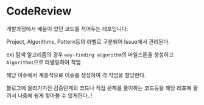 # CodeReview  

개발과정에서 배움이 있던 코드를 적어두는 레포입니다.

Project, Algorithms, Pattern등의 라벨로 구분되어 Issue에서 관리된다.

ex) 탐색 알고리즘의 경우 `way-finding algorithm`의 마일스톤을 생성하고 `Algorithms`으로 라벨링하여 작업

해당 이슈에서 계층적으로 이슈를 생성하여 각 작업을 할당한다.

블로그에 올라가기전 검증단계의 코드나 직접 문제를 풀이하는 코드등을 해당 레포에 올려서 나중에 쉽게 찾아볼 수 있게한다..!
